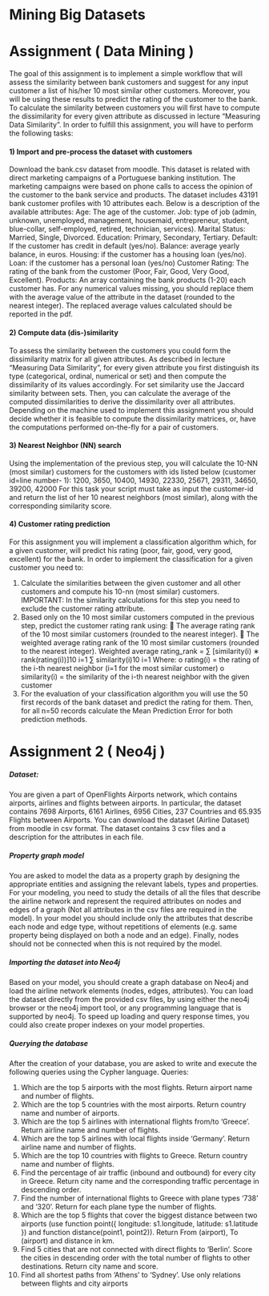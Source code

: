 # Mining Big Datasets
 
# Assignment ( Data Mining ) 

The goal of this assignment is to implement a simple workflow that will assess the
similarity between bank customers and suggest for any input customer a list of his/her
10 most similar other customers. Moreover, you will be using these results to predict
the rating of the customer to the bank. To calculate the similarity between customers
you will first have to compute the dissimilarity for every given attribute as discussed
in lecture “Measuring Data Similarity”.
In order to fulfill this assignment, you will have to perform the following tasks:
#### 1) Import and pre-process the dataset with customers
Download the bank.csv dataset from moodle. This dataset is related with direct
marketing campaigns of a Portuguese banking institution. The marketing campaigns
were based on phone calls to access the opinion of the customer to the bank service
and products. The dataset includes 43191 bank customer profiles with 10 attributes
each. Below is a description of the available attributes:
Age: The age of the customer.
Job: type of job (admin, unknown, unemployed, management, housemaid,
entrepreneur, student, blue-collar, self-employed, retired, technician, services).
Marital Status: Married, Single, Divorced.
Education: Primary, Secondary, Tertiary.
Default: If the customer has credit in default (yes/no).
Balance: average yearly balance, in euros.
Housing: if the customer has a housing loan (yes/no).
Loan: if the customer has a personal loan (yes/no)
Customer Rating: The rating of the bank from the customer (Poor, Fair, Good, Very
Good, Excellent).
Products: An array containing the bank products (1-20) each customer has.
For any numerical values missing, you should replace them with the average value of
the attribute in the dataset (rounded to the nearest integer). The replaced average
values calculated should be reported in the pdf.
#### 2) Compute data (dis-)similarity
To assess the similarity between the customers you could form the dissimilarity matrix
for all given attributes. As described in lecture “Measuring Data Similarity”, for every
given attribute you first distinguish its type (categorical, ordinal, numerical or set) and
then compute the dissimilarity of its values accordingly. For set similarity use the
Jaccard similarity between sets. Then, you can calculate the average of the computed
dissimilarities to derive the dissimilarity over all attributes. Depending on the machine
used to implement this assignment you should decide whether it is feasible to
compute the dissimilarity matrices, or, have the computations performed on-the-fly
for a pair of customers.
#### 3) Nearest Neighbor (NN) search
Using the implementation of the previous step, you will calculate the 10-NN (most
similar) customers for the customers with ids listed below (customer id=line number-
1):
1200, 3650, 10400, 14930, 22330, 25671, 29311, 34650, 39200, 42000
For this task your script must take as input the customer-id and return the list of her
10 nearest neighbors (most similar), along with the corresponding similarity score.
 
#### 4) Customer rating prediction
For this assignment you will implement a classification algorithm which, for a given
customer, will predict his rating (poor, fair, good, very good, excellent) for the bank.
In order to implement the classification for a given customer you need to:
1) Calculate the similarities between the given customer and all other customers and
compute his 10-nn (most similar) customers. IMPORTANT: In the similarity
calculations for this step you need to exclude the customer rating attribute.
2) Based only on the 10 most similar customers computed in the previous step, predict
the customer rating rank using:
 The average rating rank of the 10 most similar customers (rounded to the
nearest integer).
 The weighted average rating rank of the 10 most similar customers (rounded
to the nearest integer).
Weighted average rating_rank = ∑ [similarity(i) ∗ rank(rating(i))]10
i=1
∑ similarity(i)10
i=1
Where:
o rating(i) = the rating of the i-th nearest neighbor (i=1 for the most
similar customer)
o similarity(i) = the similarity of the i-th nearest neighbor with the
given customer
3) For the evaluation of your classification algorithm you will use the 50 first records
of the bank dataset and predict the rating for them. Then, for all n=50 records
calculate the Mean Prediction Error for both prediction methods.


# Assignment 2 ( Neo4j ) 
##### Dataset:
You are given a part of OpenFlights Airports network, which contains airports, airlines
and flights between airports. In particular, the dataset contains 7698 Airports, 6161
Airlines, 6956 Cities, 237 Countries and 65.935 Flights between Airports. You can
download the dataset (Airline Dataset) from moodle in csv format. The dataset
contains 3 csv files and a description for the attributes in each file.
##### Property graph model
You are asked to model the data as a property graph by designing the appropriate
entities and assigning the relevant labels, types and properties. For your modeling,
you need to study the details of all the files that describe the airline network and
represent the required attributes on nodes and edges of a graph (Not all attributes in
the csv files are required in the model). In your model you should include only the
attributes that describe each node and edge type, without repetitions of elements
(e.g. same property being displayed on both a node and an edge). Finally, nodes
should not be connected when this is not required by the model.
##### Importing the dataset into Neo4j
Based on your model, you should create a graph database on Neo4j and load the
airline network elements (nodes, edges, attributes). You can load the dataset directly
from the provided csv files, by using either the neo4j browser or the neo4j import tool,
or any programming language that is supported by neo4j. To speed up loading and
query response times, you could also create proper indexes on your model properties.
##### Querying the database
After the creation of your database, you are asked to write and execute the following
queries using the Cypher language.
Queries:
1) Which are the top 5 airports with the most flights. Return airport name and number
of flights.
2) Which are the top 5 countries with the most airports. Return country name and
number of airports.
3) Which are the top 5 airlines with international flights from/to ‘Greece’. Return
airline name and number of flights.
4) Which are the top 5 airlines with local flights inside ‘Germany’. Return airline name
and number of flights.
5) Which are the top 10 countries with flights to Greece. Return country name and
number of flights.
6) Find the percentage of air traffic (inbound and outbound) for every city in Greece.
Return city name and the corresponding traffic percentage in descending order.
7) Find the number of international flights to Greece with plane types ‘738’ and ‘320’.
Return for each plane type the number of flights.
8) Which are the top 5 flights that cover the biggest distance between two airports
(use function point({ longitude: s1.longitude, latitude: s1.latitude }) and function
distance(point1, point2)). Return From (airport), To (airport) and distance in km.
9) Find 5 cities that are not connected with direct flights to ‘Berlin’. Score the cities in
descending order with the total number of flights to other destinations. Return city
name and score.
10) Find all shortest paths from ‘Athens’ to ‘Sydney’. Use only relations between flights
and city airports
